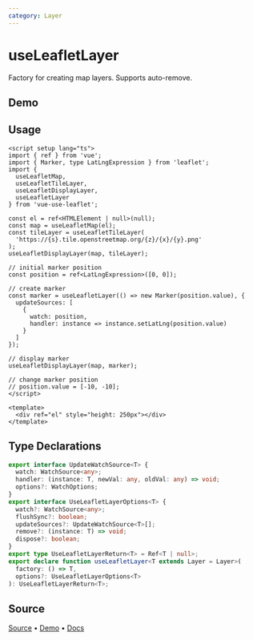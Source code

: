 ```yaml
---
category: Layer
---
```


# useLeafletLayer

Factory for creating map layers. Supports auto-remove.



## Demo

<ClientOnly>
  <Demo name="useLeafletLayer" source-url="https://github.com/nikolaynau/vue-use-leaflet/blob/master/src/useLeafletLayer/demo.vue" />
</ClientOnly>

## Usage

```vue
<script setup lang="ts">
import { ref } from 'vue';
import { Marker, type LatLngExpression } from 'leaflet';
import {
  useLeafletMap,
  useLeafletTileLayer,
  useLeafletDisplayLayer,
  useLeafletLayer
} from 'vue-use-leaflet';

const el = ref<HTMLElement | null>(null);
const map = useLeafletMap(el);
const tileLayer = useLeafletTileLayer(
  'https://{s}.tile.openstreetmap.org/{z}/{x}/{y}.png'
);
useLeafletDisplayLayer(map, tileLayer);

// initial marker position
const position = ref<LatLngExpression>([0, 0]);

// create marker
const marker = useLeafletLayer(() => new Marker(position.value), {
  updateSources: [
    {
      watch: position,
      handler: instance => instance.setLatLng(position.value)
    }
  ]
});

// display marker
useLeafletDisplayLayer(map, marker);

// change marker position
// position.value = [-10, -10];
</script>

<template>
  <div ref="el" style="height: 250px"></div>
</template>
```

## Type Declarations

```ts
export interface UpdateWatchSource<T> {
  watch: WatchSource<any>;
  handler: (instance: T, newVal: any, oldVal: any) => void;
  options?: WatchOptions;
}
export interface UseLeafletLayerOptions<T> {
  watch?: WatchSource<any>;
  flushSync?: boolean;
  updateSources?: UpdateWatchSource<T>[];
  remove?: (instance: T) => void;
  dispose?: boolean;
}
export type UseLeafletLayerReturn<T> = Ref<T | null>;
export declare function useLeafletLayer<T extends Layer = Layer>(
  factory: () => T,
  options?: UseLeafletLayerOptions<T>
): UseLeafletLayerReturn<T>;
```

## Source

[Source](https://github.com/nikolaynau/vue-use-leaflet/blob/master/src/useLeafletLayer/index.ts) • [Demo](https://github.com/nikolaynau/vue-use-leaflet/blob/master/src/useLeafletLayer/demo.vue) • [Docs](https://github.com/nikolaynau/vue-use-leaflet/blob/master/src/useLeafletLayer/index.md)
